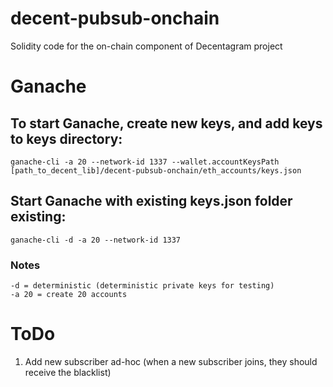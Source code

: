 # decent-pubsub-onchain
Solidity code for the on-chain component of Decentagram project

# Ganache
## To start Ganache, create new keys, and add keys to keys directory:
```
ganache-cli -a 20 --network-id 1337 --wallet.accountKeysPath [path_to_decent_lib]/decent-pubsub-onchain/eth_accounts/keys.json
```
## Start Ganache with existing keys.json folder existing:
```
ganache-cli -d -a 20 --network-id 1337
```
### Notes
```
-d = deterministic (deterministic private keys for testing)
-a 20 = create 20 accounts
```

# ToDo
1. Add new subscriber ad-hoc (when a new subscriber joins, they should receive the blacklist) 